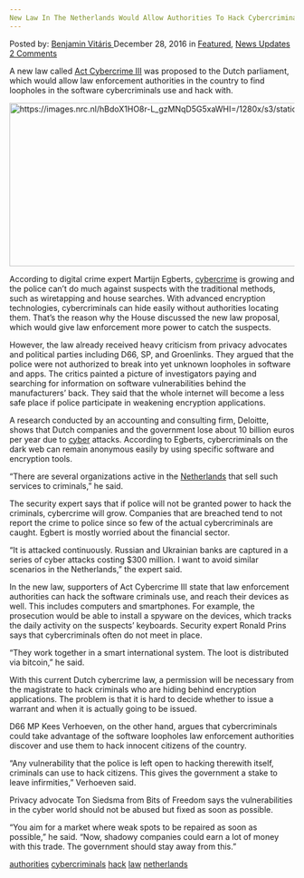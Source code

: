 ```yaml
---
New Law In The Netherlands Would Allow Authorities To Hack Cybercriminals
---
```

<article class="post-listing post-17193 post type-post status-publish format-standard has-post-thumbnail hentry  tag-authorities tag-cybercriminals tag-hack tag-law tag-netherlands">
    <div class="post-inner">
        <span>Posted by: <a href="https://www.deepdotweb.com/author/benjaminvi/" title="">Benjamin Vitáris </a></span>
    <span>December 28, 2016</span>
    <span>in <a href="https://www.deepdotweb.com/category/deepdot-news/" rel="category tag">Featured</a>, <a href="https://www.deepdotweb.com/category/news-updates/" rel="category tag">News Updates</a></span>
    <span><a href="https://www.deepdotweb.com/2016/12/28/new-law-netherlands-allow-authorities-hack-cybercriminals/#comments">2 Comments</a></span>
    </p>
    <div class="clear"></div>
    <div class="entry">
    <p>A new law called <a href="https://www.nrc.nl/nieuws/2016/12/12/justitie-wil-nu-terughacken-5768571-a1536344">Act Cybercrime III</a> was proposed to the Dutch parliament, which would allow law enforcement authorities in the country to find loopholes in the software cybercriminals use and hack with.</p>
    <p><img class="wp-image-17199 aligncenter" src="/imgs/2016/12/https-images-nrc-nl-hbdox1ho8r-l_gzmnqd5g5xawhi.png" alt="https://images.nrc.nl/hBdoX1HO8r-L_gzMNqD5G5xaWHI=/1280x/s3/static.nrc.nl/bvhw/files/2016/12/data7452593.png" width="908" height="288" srcset="/imgs/2016/12/https-images-nrc-nl-hbdox1ho8r-l_gzmnqd5g5xawhi.png 1280w, /imgs/2016/12/https-images-nrc-nl-hbdox1ho8r-l_gzmnqd5g5xawhi-300x95.png 300w, /imgs/2016/12/https-images-nrc-nl-hbdox1ho8r-l_gzmnqd5g5xawhi-1024x325.png 1024w" sizes="(max-width: 908px) 100vw, 908px" /></p>
    <p>According to digital crime expert Martijn Egberts, <a href="https://www.deepdotweb.com/tag/cybercrime/">cybercrime</a> is growing and the police can’t do much against suspects with the traditional methods, such as wiretapping and house searches. With advanced encryption technologies, cybercriminals can hide easily without authorities locating them. That’s the reason why the House discussed the new law proposal, which would give law enforcement more power to catch the suspects.</p>
    <p>However, the law already received heavy criticism from privacy advocates and political parties including D66, SP, and Groenlinks. They argued that the police were not authorized to break into yet unknown loopholes in software and apps. The critics painted a picture of investigators paying and searching for information on software vulnerabilities behind the manufacturers’ back. They said that the whole internet will become a less safe place if police participate in weakening encryption applications.</p>
    <p><a id="post-17193-_gjdgxs"></a> A research conducted by an accounting and consulting firm, Deloitte, shows that Dutch companies and the government lose about 10 billion euros per year due to <a href="https://www.deepdotweb.com/tag/cyber/">cyber</a> attacks. According to Egberts, cybercriminals on the dark web can remain anonymous easily by using specific software and encryption tools.</p>
    <p>&#8220;There are several organizations active in the <a href="https://www.deepdotweb.com/tag/netherlands/">Netherlands</a> that sell such services to criminals,&#8221; he said.</p>
    <p>The security expert says that if police will not be granted power to hack the criminals, cybercrime will grow. Companies that are breached tend to not report the crime to police since so few of the actual cybercriminals are caught. Egbert is mostly worried about the financial sector.</p>
    <p>&#8220;It is attacked continuously. Russian and Ukrainian banks are captured in a series of cyber attacks costing $300 million. I want to avoid similar scenarios in the Netherlands,&#8221; the expert said.</p>
    <p>In the new law, supporters of Act Cybercrime III state that law enforcement authorities can hack the software criminals use, and reach their devices as well. This includes computers and smartphones. For example, the prosecution would be able to install a spyware on the devices, which tracks the daily activity on the suspects’ keyboards. Security expert Ronald Prins says that cybercriminals often do not meet in place.</p>
    <p>&#8220;They work together in a smart international system. The loot is distributed via bitcoin,&#8221; he said.</p>
    <p>With this current Dutch cybercrime law, a permission will be necessary from the magistrate to hack criminals who are hiding behind encryption applications. The problem is that it is hard to decide whether to issue a warrant and when it is actually going to be issued.</p>
    <p>D66 MP Kees Verhoeven, on the other hand, argues that cybercriminals could take advantage of the software loopholes law enforcement authorities discover and use them to hack innocent citizens of the country.</p>
    <p>&#8220;Any vulnerability that the police is left open to hacking therewith itself, criminals can use to hack citizens. This gives the government a stake to leave infirmities,” Verhoeven said.</p>
    <p>Privacy advocate Ton Siedsma from Bits of Freedom says the vulnerabilities in the cyber world should not be abused but fixed as soon as possible.</p>
    <p>&#8220;You aim for a market where weak spots to be repaired as soon as possible,&#8221; he said. &#8220;Now, shadowy companies could earn a lot of money with this trade. The government should stay away from this.&#8221;</p>
    </div>
    <a href="https://www.deepdotweb.com/tag/authorities/" rel="tag">authorities</a> <a href="https://www.deepdotweb.com/tag/cybercriminals/" rel="tag">cybercriminals</a> <a href="https://www.deepdotweb.com/tag/hack/" rel="tag">hack</a> <a href="https://www.deepdotweb.com/tag/law/" rel="tag">law</a> <a href="https://www.deepdotweb.com/tag/netherlands/" rel="tag">netherlands</a></span> <span style="display:none" class="updated">2016-12-28</span>
    <div style="display:none" class="vcard author" itemprop="author" itemscope itemtype="http://schema.org/Person"><strong class="fn" itemprop="name"><a href="https://www.deepdotweb.com/author/benjaminvi/" title="Posts by Benjamin Vitáris" rel="author">Benjamin Vitáris</a></strong></div>
    </div>
</article>

